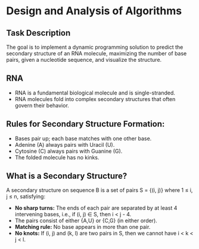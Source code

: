 <!DOCTYPE html>
<html lang="en">
<head>
    <meta charset="UTF-8">
    <meta name="viewport" content="width=device-width, initial-scale=1.0">
</head>
<body>

<h1>Design and Analysis of Algorithms</h1>

<h2>Task Description</h2>
<p>The goal is to implement a dynamic programming solution to predict the secondary structure of an RNA molecule, maximizing the number of base pairs, given a nucleotide sequence, and visualize the structure.</p>

<h2>RNA</h2>
<ul>
    <li>RNA is a fundamental biological molecule and is single-stranded.</li>
    <li>RNA molecules fold into complex secondary structures that often govern their behavior.</li>
</ul>

<h2>Rules for Secondary Structure Formation:</h2>
<ul>
    <li>Bases pair up; each base matches with one other base.</li>
    <li>Adenine (A) always pairs with Uracil (U).</li>
    <li>Cytosine (C) always pairs with Guanine (G).</li>
    <li>The folded molecule has no kinks.</li>
</ul>

<h2>What is a Secondary Structure?</h2>
<p>A secondary structure on sequence B is a set of pairs S = {(i, j)} where 1 ≤ i, j ≤ n, satisfying:</p>
<ul>
    <li><strong>No sharp turns:</strong> The ends of each pair are separated by at least 4 intervening bases, i.e., if (i, j) ∈ S, then i &lt; j - 4.</li>
    <li>The pairs consist of either {A,U} or {C,G} (in either order).</li>
    <li><strong>Matching rule:</strong> No base appears in more than one pair.</li>
    <li><strong>No knots:</strong> If (i, j) and (k, l) are two pairs in S, then we cannot have i &lt; k &lt; j &lt; l.</li>
</ul>

</body>
</html>



